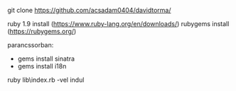git clone https://github.com/acsadam0404/davidtorma/

ruby 1.9 install (https://www.ruby-lang.org/en/downloads/)
rubygems install (https://rubygems.org/)

parancssorban: 
- gems install sinatra
- gems install i18n

ruby lib\index.rb -vel indul

